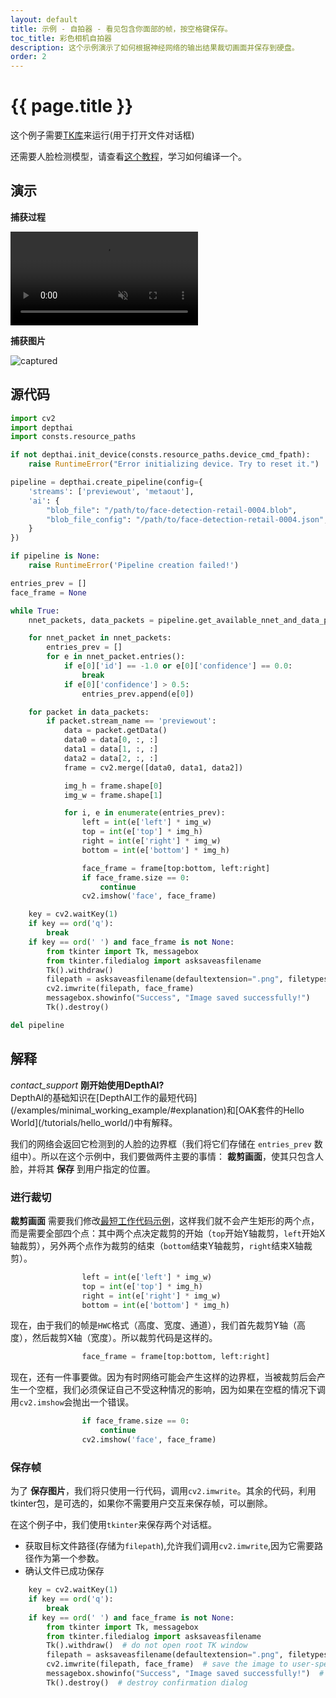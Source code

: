 ```yaml
---
layout: default
title: 示例 - 自拍器 - 看见包含你面部的帧，按空格键保存。
toc_title: 彩色相机自拍器
description: 这个示例演示了如何根据神经网络的输出结果裁切画面并保存到硬盘。
order: 2
---
```


# {{ page.title }}

这个例子需要[TK库](https://docs.oracle.com/cd/E88353_01/html/E37842/libtk-3.html)来运行(用于打开文件对话框)

还需要人脸检测模型，请查看[这个教程](/tutorials/converting_openvino_model)，学习如何编译一个。

## 演示

__捕获过程__

<video muted autoplay controls>
    <source src="/images/samples/face_rgb.mp4" type="video/mp4">
</video>

__捕获图片__

![captured](/images/samples/face_rgb_selfie.png)

## 源代码

```python
import cv2
import depthai
import consts.resource_paths

if not depthai.init_device(consts.resource_paths.device_cmd_fpath):
    raise RuntimeError("Error initializing device. Try to reset it.")

pipeline = depthai.create_pipeline(config={
    'streams': ['previewout', 'metaout'],
    'ai': {
        "blob_file": "/path/to/face-detection-retail-0004.blob",
        "blob_file_config": "/path/to/face-detection-retail-0004.json",
    }
})

if pipeline is None:
    raise RuntimeError('Pipeline creation failed!')

entries_prev = []
face_frame = None

while True:
    nnet_packets, data_packets = pipeline.get_available_nnet_and_data_packets()

    for nnet_packet in nnet_packets:
        entries_prev = []
        for e in nnet_packet.entries():
            if e[0]['id'] == -1.0 or e[0]['confidence'] == 0.0:
                break
            if e[0]['confidence'] > 0.5:
                entries_prev.append(e[0])

    for packet in data_packets:
        if packet.stream_name == 'previewout':
            data = packet.getData()
            data0 = data[0, :, :]
            data1 = data[1, :, :]
            data2 = data[2, :, :]
            frame = cv2.merge([data0, data1, data2])

            img_h = frame.shape[0]
            img_w = frame.shape[1]

            for i, e in enumerate(entries_prev):
                left = int(e['left'] * img_w)
                top = int(e['top'] * img_h)
                right = int(e['right'] * img_w)
                bottom = int(e['bottom'] * img_h)

                face_frame = frame[top:bottom, left:right]
                if face_frame.size == 0:
                    continue
                cv2.imshow('face', face_frame)

    key = cv2.waitKey(1)
    if key == ord('q'):
        break
    if key == ord(' ') and face_frame is not None:
        from tkinter import Tk, messagebox
        from tkinter.filedialog import asksaveasfilename
        Tk().withdraw()
        filepath = asksaveasfilename(defaultextension=".png", filetypes=(("Image files", "*.png"),("All Files", "*.*")))
        cv2.imwrite(filepath, face_frame)
        messagebox.showinfo("Success", "Image saved successfully!")
        Tk().destroy()

del pipeline
```

## 解释
<div class="alert alert-primary" role="alert">
<i class="material-icons info">
contact_support
</i>
  <strong>刚开始使用DepthAI?</strong><br/>
  <span class="small">DepthAI的基础知识在[DepthAI工作的最短代码](/examples/minimal_working_example/#explanation)和[OAK套件的Hello World](/tutorials/hello_world/)中有解释。</span>
</div>

我们的网络会返回它检测到的人脸的边界框（我们将它们存储在 `entries_prev` 数组中）。所以在这个示例中，我们要做两件主要的事情： __裁剪画面__，使其只包含人脸，并将其 __保存__ 到用户指定的位置。

### 进行裁切
__裁剪画面__ 需要我们修改[最短工作代码示例](/examples/minimal_working_example/)，这样我们就不会产生矩形的两个点，而是需要全部四个点：其中两个点决定裁剪的开始（`top`开始Y轴裁剪，`left`开始X轴裁剪），另外两个点作为裁剪的结束（`bottom`结束Y轴裁剪，`right`结束X轴裁剪）。

```python
                left = int(e['left'] * img_w)
                top = int(e['top'] * img_h)
                right = int(e['right'] * img_w)
                bottom = int(e['bottom'] * img_h)
```

现在，由于我们的帧是`HWC`格式（高度、宽度、通道），我们首先裁剪Y轴（高度），然后裁剪X轴（宽度）。所以裁剪代码是这样的。

```python
                face_frame = frame[top:bottom, left:right]
```

现在，还有一件事要做。因为有时网络可能会产生这样的边界框，当被裁剪后会产生一个空框，我们必须保证自己不受这种情况的影响，因为如果在空框的情况下调用`cv2.imshow`会抛出一个错误。

```python
                if face_frame.size == 0:
                    continue
                cv2.imshow('face', face_frame)
```

### 保存帧

为了 __保存图片__，我们将只使用一行代码，调用`cv2.imwrite`。其余的代码，利用tkinter包，是可选的，如果你不需要用户交互来保存帧，可以删除。

在这个例子中，我们使用`tkinter`来保存两个对话框。

- 获取目标文件路径(存储为`filepath`),允许我们调用`cv2.imwrite`,因为它需要路径作为第一个参数。
- 确认文件已成功保存 

```python
    key = cv2.waitKey(1)
    if key == ord('q'):
        break
    if key == ord(' ') and face_frame is not None:
        from tkinter import Tk, messagebox
        from tkinter.filedialog import asksaveasfilename
        Tk().withdraw()  # do not open root TK window
        filepath = asksaveasfilename(defaultextension=".png", filetypes=(("Image files", "*.png"),("All Files", "*.*")))
        cv2.imwrite(filepath, face_frame)  # save the image to user-specified path
        messagebox.showinfo("Success", "Image saved successfully!")  # show confirmation dialog
        Tk().destroy()  # destroy confirmation dialog
```
